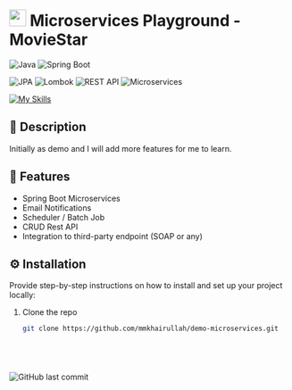# <img src="https://github.com/YourUsername/YourRepository/blob/main/assets/logo.gif" width="30px"> Microservices Playground - MovieStar

![Java](https://img.shields.io/badge/java-%23ED8B00.svg?style=for-the-badge&logo=openjdk&logoColor=white)
![Spring Boot](https://img.shields.io/badge/spring%20boot-%236DB33F.svg?style=for-the-badge&logo=springboot&logoColor=white)

![JPA](https://img.shields.io/badge/JPA-Java%20Persistence%20API-orange)
![Lombok](https://img.shields.io/badge/lombok-v1.18.24-blue.svg)
![REST API](https://img.shields.io/badge/REST%20API-Available-brightgreen)
![Microservices](https://img.shields.io/badge/Microservices-Architecture-brightgreen)

[![My Skills](https://skillicons.dev/icons?i=mysql)](https://skillicons.dev)




## 📝 Description 
Initially as demo and I will add more features for me to learn.

## 🚀 Features
- Spring Boot Microservices 
- Email Notifications
- Scheduler / Batch Job
- CRUD Rest API
- Integration to third-party endpoint (SOAP or any)

## ⚙️ Installation
Provide step-by-step instructions on how to install and set up your project locally:
1. Clone the repo
   ```sh
   git clone https://github.com/mmkhairullah/demo-microservices.git


   



![GitHub last commit](https://img.shields.io/github/last-commit/mmkhairullah/demo-microservices)
